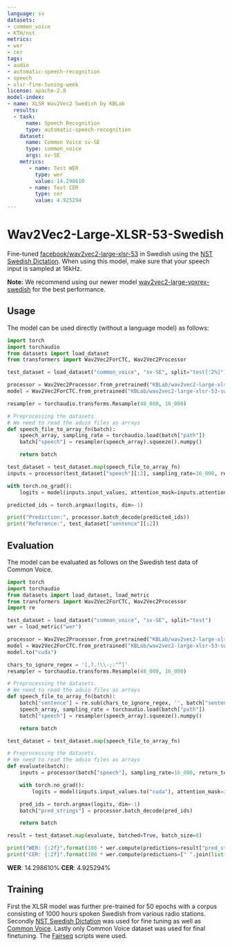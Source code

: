 ```yaml
---
language: sv
datasets:
- common_voice
- KTH/nst
metrics:
- wer
- cer
tags:
- audio
- automatic-speech-recognition
- speech
- xlsr-fine-tuning-week
license: apache-2.0
model-index:
- name: XLSR Wav2Vec2 Swedish by KBLab
  results:
  - task: 
      name: Speech Recognition
      type: automatic-speech-recognition
    dataset:
      name: Common Voice sv-SE
      type: common_voice
      args: sv-SE
    metrics:
       - name: Test WER
         type: wer
         value: 14.298610
       - name: Test CER
         type: cer
         value: 4.925294
---
```


# Wav2Vec2-Large-XLSR-53-Swedish

Fine-tuned [facebook/wav2vec2-large-xlsr-53](https://huggingface.co/facebook/wav2vec2-large-xlsr-53) in Swedish using the [NST Swedish Dictation](https://www.nb.no/sprakbanken/en/resource-catalogue/oai-nb-no-sbr-17/).
When using this model, make sure that your speech input is sampled at 16kHz.

**Note:** We recommend using our newer model [wav2vec2-large-voxrex-swedish](https://huggingface.co/KBLab/wav2vec2-large-voxrex-swedish) for the best performance. 

## Usage

The model can be used directly (without a language model) as follows:

```python
import torch
import torchaudio
from datasets import load_dataset
from transformers import Wav2Vec2ForCTC, Wav2Vec2Processor

test_dataset = load_dataset("common_voice", "sv-SE", split="test[:2%]").

processor = Wav2Vec2Processor.from_pretrained("KBLab/wav2vec2-large-xlsr-53-swedish")
model = Wav2Vec2ForCTC.from_pretrained("KBLab/wav2vec2-large-xlsr-53-swedish")

resampler = torchaudio.transforms.Resample(48_000, 16_000)

# Preprocessing the datasets.
# We need to read the aduio files as arrays
def speech_file_to_array_fn(batch):
    speech_array, sampling_rate = torchaudio.load(batch["path"])
    batch["speech"] = resampler(speech_array).squeeze().numpy()

    return batch

test_dataset = test_dataset.map(speech_file_to_array_fn)
inputs = processor(test_dataset["speech"][:2], sampling_rate=16_000, return_tensors="pt", padding=True)

with torch.no_grad():
    logits = model(inputs.input_values, attention_mask=inputs.attention_mask).logits

predicted_ids = torch.argmax(logits, dim=-1)

print("Prediction:", processor.batch_decode(predicted_ids))
print("Reference:", test_dataset["sentence"][:2])
```


## Evaluation

The model can be evaluated as follows on the Swedish test data of Common Voice.


```python
import torch
import torchaudio
from datasets import load_dataset, load_metric
from transformers import Wav2Vec2ForCTC, Wav2Vec2Processor
import re

test_dataset = load_dataset("common_voice", "sv-SE", split="test")
wer = load_metric("wer")

processor = Wav2Vec2Processor.from_pretrained("KBLab/wav2vec2-large-xlsr-53-swedish")
model = Wav2Vec2ForCTC.from_pretrained("KBLab/wav2vec2-large-xlsr-53-swedish")
model.to("cuda")

chars_to_ignore_regex = '[,?.!\\-;:"“]'
resampler = torchaudio.transforms.Resample(48_000, 16_000)

# Preprocessing the datasets.
# We need to read the aduio files as arrays
def speech_file_to_array_fn(batch):
    batch["sentence"] = re.sub(chars_to_ignore_regex, '', batch["sentence"]).lower()
    speech_array, sampling_rate = torchaudio.load(batch["path"])
    batch["speech"] = resampler(speech_array).squeeze().numpy()

    return batch

test_dataset = test_dataset.map(speech_file_to_array_fn)

# Preprocessing the datasets.
# We need to read the aduio files as arrays
def evaluate(batch):
    inputs = processor(batch["speech"], sampling_rate=16_000, return_tensors="pt", padding=True)

    with torch.no_grad():
        logits = model(inputs.input_values.to("cuda"), attention_mask=inputs.attention_mask.to("cuda")).logits

    pred_ids = torch.argmax(logits, dim=-1)
    batch["pred_strings"] = processor.batch_decode(pred_ids)

    return batch

result = test_dataset.map(evaluate, batched=True, batch_size=8)

print("WER: {:2f}".format(100 * wer.compute(predictions=result["pred_strings"], references=result["sentence"])))
print("CER: {:2f}".format(100 * wer.compute(predictions=[" ".join(list(entry)) for entry in result["pred_strings"]], references=[" ".join(list(entry)) for entry in result["sentence"]])))
```

**WER**: 14.298610%
**CER**: 4.925294%

## Training

First the XLSR model was further pre-trained for 50 epochs with a corpus consisting of 1000 hours spoken Swedish from various radio stations. Secondly [NST Swedish Dictation](https://www.nb.no/sprakbanken/en/resource-catalogue/oai-nb-no-sbr-17/) was used for fine tuning as well as [Common Voice](https://commonvoice.mozilla.org/en/datasets). Lastly only Common Voice dataset was used for final finetuning. The [Fairseq](https://github.com/fairseq) scripts were used.
